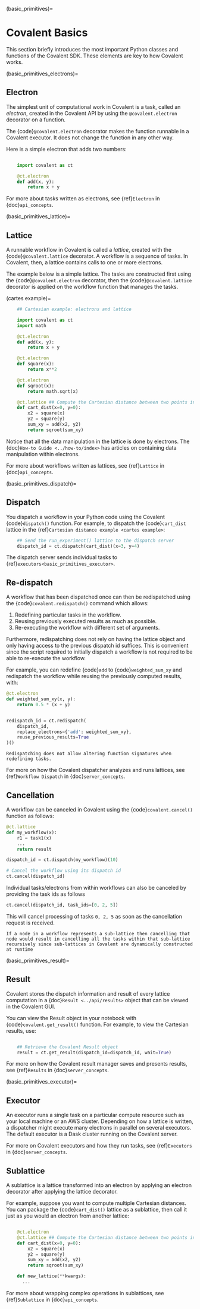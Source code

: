 (basic_primitives)=
# Covalent Basics

This section briefly introduces the most important Python classes and functions of the Covalent SDK. These elements are key to how Covalent works.


(basic_primitives_electrons)=
## Electron

The simplest unit of computational work in Covalent is a task, called an *electron*, created in the Covalent API by using the ``@covalent.electron`` decorator on a function.

The {code}`@covalent.electron` decorator makes the function runnable in a Covalent executor. It does not change the function in any other way.

Here is a simple electron that adds two numbers:

```python

    import covalent as ct

    @ct.electron
    def add(x, y):
        return x + y
```

For more about tasks written as electrons, see {ref}`Electron` in {doc}`api_concepts`.


(basic_primitives_lattice)=
## Lattice

A runnable workflow in Covalent is called a *lattice*, created with the {code}`@covalent.lattice` decorator. A workflow is a sequence of tasks. In Covalent, then, a lattice contains calls to one or more electrons.

The example below is a simple lattice. The tasks are constructed first using the {code}`@covalent.electron` decorator, then the {code}`@covalent.lattice` decorator is applied on the workflow function that manages the tasks.

(cartes example)=


```python
    ## Cartesian example: electrons and lattice

    import covalent as ct
    import math

    @ct.electron
    def add(x, y):
        return x + y

    @ct.electron
    def square(x):
        return x**2

    @ct.electron
    def sqroot(x):
        return math.sqrt(x)

    @ct.lattice ## Compute the Cartesian distance between two points in 2D
    def cart_dist(x=0, y=0):
        x2 = square(x)
        y2 = square(y)
        sum_xy = add(x2, y2)
        return sqroot(sum_xy)

```

Notice that all the data manipulation in the lattice is done by electrons. The {doc}`How-to Guide <../how-to/index>` has articles on containing data manipulation within electrons.

For more about workflows written as lattices, see {ref}`Lattice` in {doc}`api_concepts`.


(basic_primitives_dispatch)=
## Dispatch

You dispatch a workflow in your Python code using the Covalent {code}`dispatch()` function. For example, to dispatch the {code}`cart_dist` lattice in the {ref}`Cartesian distance example <cartes example>`:

```python
    ## Send the run_experiment() lattice to the dispatch server
    dispatch_id = ct.dispatch(cart_dist)(x=3, y=4)
```

The dispatch server sends individual tasks to {ref}`executors<basic_primitives_executor>`.

## Re-dispatch

A workflow that has been dispatched once can then be redispatched using the {code}`covalent.redispatch()` command which allows:

1. Redefining particular tasks in the workflow.
2. Reusing previously executed results as much as possible.
3. Re-executing the workflow with different set of arguments.

Furthermore, redispatching does not rely on having the lattice object and only having access to the previous dispatch id suffices. This is convenient since the script required to initially dispatch a workflow is not required to be able to re-execute the workflow.

For example, you can redefine {code}`add` to {code}`weighted_sum_xy` and redispatch the workflow while reusing the previously computed results, with:

```python
@ct.electron
def weighted_sum_xy(x, y):
    return 0.5 * (x + y)


redispatch_id = ct.redispatch(
    dispatch_id,
    replace_electrons={'add': weighted_sum_xy},
    reuse_previous_results=True
)()
```

```{note}
Redispatching does not allow altering function signatures when redefining tasks.
```

For more on how the Covalent dispatcher analyzes and runs lattices, see {ref}`Workflow Dispatch` in {doc}`server_concepts`.


## Cancellation

A workflow can be canceled in Covalent using the {code}`covalent.cancel()` function as follows:

```python
@ct.lattice
def my_workflow(x):
	r1 = task1(x)
	...
	return result

dispatch_id = ct.dispatch(my_workflow)(10)

# Cancel the workflow using its dispatch id
ct.cancel(dispatch_id)
```

Individual tasks/electrons from within workflows can also be canceled by providing the task ids as follows

```python
ct.cancel(dispatch_id, task_ids=[0, 2, 5])
```

This will cancel processing of tasks `0, 2, 5` as soon as the cancellation request is received.

```{note}
If a node in a workflow represents a sub-lattice then cancelling that node would result in cancelling all the tasks within that sub-lattice recursively since sub-lattices in Covalent are dynamically constructed at runtime
```



(basic_primitives_result)=
## Result

Covalent stores the dispatch information and result of every lattice computation in a {doc}`Result <../api/results>` object that can be viewed in the Covalent GUI.

You can view the Result object in your notebook with {code}`covalent.get_result()` function. For example, to view the Cartesian results, use:

```python

    ## Retrieve the Covalent Result object
    result = ct.get_result(dispatch_id=dispatch_id, wait=True)
```

For more on how the Covalent result manager saves and presents results, see {ref}`Results` in {doc}`server_concepts`.


(basic_primitives_executor)=
## Executor

An executor runs a single task on a particular compute resource such as your local machine or an AWS cluster. Depending on how a lattice is written, a dispatcher might execute many electrons in parallel on several executors. The default executor is a Dask cluster running on the Covalent server.

For more on Covalent executors and how they run tasks, see {ref}`Executors` in {doc}`server_concepts`.


## Sublattice

A sublattice is a lattice transformed into an electron by applying an electron decorator after applying the lattice decorator.

For example, suppose you want to compute multiple Cartesian distances. You can package the {code}`cart_dist()` lattice as a sublattice, then call it just as you would an electron from another lattice:

```python

    @ct.electron
    @ct.lattice ## Compute the Cartesian distance between two points in 2D
    def cart_dist(x=0, y=0):
        x2 = square(x)
        y2 = square(y)
        sum_xy = add(x2, y2)
        return sqroot(sum_xy)

    def new_lattice(**kwargs):
      ...
```

For more about wrapping complex operations in sublattices, see {ref}`Sublattice` in {doc}`api_concepts`.
